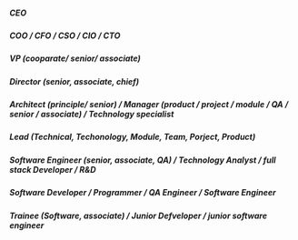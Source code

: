 ##### CEO
##### COO / CFO / CSO / CIO / CTO
##### VP (cooparate/ senior/ associate)
##### Director (senior, associate, chief)
##### Architect (principle/ senior) / Manager (product / project / module / QA / senior / associate) / Technology specialist
##### Lead (Technical, Techonology, Module, Team, Porject, Product)
##### Software Engineer (senior, associate, QA) / Technology Analyst / full stack Developer / R&D
##### Software Developer / Programmer / QA Engineer / Software Engineer
##### Trainee (Software, associate) / Junior Defveloper / junior software engineer


